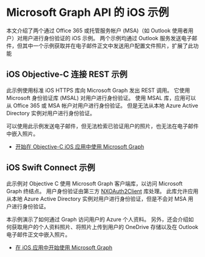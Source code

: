 # <a name="ios-samples-for-the-microsoft-graph-api"></a>Microsoft Graph API 的 iOS 示例
本文介绍了两个通过 Office 365 或托管服务帐户 (MSA)（如 Outlook 使用者用户）对用户进行身份验证的 iOS 示例。 两个示例均通过 Outlook 服务发送电子邮件，但其中一个示例获取并在电子邮件正文中发送用户配置文件照片，扩展了此功能

## <a name="ios-objective-c-connect-rest-sample"></a>iOS Objective-C 连接 REST 示例
此示例使用标准 iOS HTTPS 库向 Microsoft Graph 发出 REST 调用。 它使用 Microsoft 身份验证库 (MSAL) 对用户进行身份验证。 使用 MSAL 库，应用可以从 Office 365 或 MSA 帐户对用户进行身份验证。 但是无法从本地 Azure Active Directory 实例对用户进行身份验证。

可以使用此示例发送电子邮件，但无法检索已验证用户的照片，也无法在电子邮件中嵌入照片。

- [开始在 Objective-C iOS 应用中使用 Microsoft Graph](ios_objectivec.md)

## <a name="ios-swift-connect-sample"></a>iOS Swift Connect 示例
此示例对 Objective C 使用 Microsoft Graph 客户端库，以访问 Microsoft Graph 终结点。 用户身份验证由第三方 [NXOAuth2Client](https://github.com/nxtbgthng/OAuth2Client) 库处理。 此库允许应用从本地 Azure Active Directory 实例对用户进行身份验证，但是不会对 MSA 用户进行身份验证。

本示例演示了如何通过 Graph 访问用户的 Azure 个人资料。 另外，还会介绍如何获取用户的个人资料照片、将照片上传到用户的 OneDrive 存储以及在 Outlook 电子邮件正文中嵌入照片。

- [在 iOS 应用中开始使用 Microsoft Graph](ios_swift.md)
